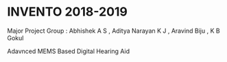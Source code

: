 # INVENTO 2018-2019
Major Project Group :
Abhishek A S ,
Aditya Narayan K J ,
Aravind Biju ,
K B Gokul

  Adavnced MEMS Based Digital Hearing Aid
